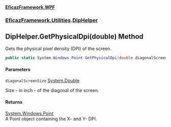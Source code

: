 #### [EficazFramework.WPF](EficazFrameworkWPF.md 'EficazFramework WPF')
### [EficazFramework.Utilities](EficazFrameworkWPF.md#EficazFramework.Utilities 'EficazFramework.Utilities').[DipHelper](EficazFramework.Utilities/DipHelper.md 'EficazFramework.Utilities.DipHelper')

## DipHelper.GetPhysicalDpi(double) Method

Gets the physical pixel density (DPI) of the screen.

```csharp
public static System.Windows.Point GetPhysicalDpi(double diagonalScreenSize);
```
#### Parameters

<a name='EficazFramework.Utilities.DipHelper.GetPhysicalDpi(double).diagonalScreenSize'></a>

`diagonalScreenSize` [System.Double](https://docs.microsoft.com/en-us/dotnet/api/System.Double 'System.Double')

Size - in inch - of the diagonal of the screen.

#### Returns
[System.Windows.Point](https://docs.microsoft.com/en-us/dotnet/api/System.Windows.Point 'System.Windows.Point')  
A Point object containing the X- and Y- DPI.